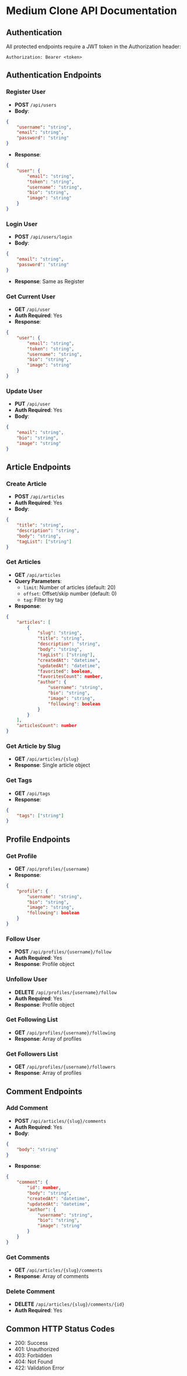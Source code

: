 # Medium Clone API Documentation

## Authentication

All protected endpoints require a JWT token in the Authorization header:
```
Authorization: Bearer <token>
```

## Authentication Endpoints

### Register User
- **POST** `/api/users`
- **Body**:
```json
{
    "username": "string",
    "email": "string",
    "password": "string"
}
```
- **Response**: 
```json
{
    "user": {
        "email": "string",
        "token": "string",
        "username": "string",
        "bio": "string",
        "image": "string"
    }
}
```

### Login User
- **POST** `/api/users/login`
- **Body**:
```json
{
    "email": "string",
    "password": "string"
}
```
- **Response**: Same as Register

### Get Current User
- **GET** `/api/user`
- **Auth Required**: Yes
- **Response**:
```json
{
    "user": {
        "email": "string",
        "token": "string",
        "username": "string",
        "bio": "string",
        "image": "string"
    }
}
```

### Update User
- **PUT** `/api/user`
- **Auth Required**: Yes
- **Body**:
```json
{
    "email": "string",
    "bio": "string",
    "image": "string"
}
```

## Article Endpoints

### Create Article
- **POST** `/api/articles`
- **Auth Required**: Yes
- **Body**:
```json
{
    "title": "string",
    "description": "string",
    "body": "string",
    "tagList": ["string"]
}
```

### Get Articles
- **GET** `/api/articles`
- **Query Parameters**:
  - `limit`: Number of articles (default: 20)
  - `offset`: Offset/skip number (default: 0)
  - `tag`: Filter by tag
- **Response**:
```json
{
    "articles": [
        {
            "slug": "string",
            "title": "string",
            "description": "string",
            "body": "string",
            "tagList": ["string"],
            "createdAt": "datetime",
            "updatedAt": "datetime",
            "favorited": boolean,
            "favoritesCount": number,
            "author": {
                "username": "string",
                "bio": "string",
                "image": "string",
                "following": boolean
            }
        }
    ],
    "articlesCount": number
}
```

### Get Article by Slug
- **GET** `/api/articles/{slug}`
- **Response**: Single article object

### Get Tags
- **GET** `/api/tags`
- **Response**:
```json
{
    "tags": ["string"]
}
```

## Profile Endpoints

### Get Profile
- **GET** `/api/profiles/{username}`
- **Response**:
```json
{
    "profile": {
        "username": "string",
        "bio": "string",
        "image": "string",
        "following": boolean
    }
}
```

### Follow User
- **POST** `/api/profiles/{username}/follow`
- **Auth Required**: Yes
- **Response**: Profile object

### Unfollow User
- **DELETE** `/api/profiles/{username}/follow`
- **Auth Required**: Yes
- **Response**: Profile object

### Get Following List
- **GET** `/api/profiles/{username}/following`
- **Response**: Array of profiles

### Get Followers List
- **GET** `/api/profiles/{username}/followers`
- **Response**: Array of profiles

## Comment Endpoints

### Add Comment
- **POST** `/api/articles/{slug}/comments`
- **Auth Required**: Yes
- **Body**:
```json
{
    "body": "string"
}
```
- **Response**:
```json
{
    "comment": {
        "id": number,
        "body": "string",
        "createdAt": "datetime",
        "updatedAt": "datetime",
        "author": {
            "username": "string",
            "bio": "string",
            "image": "string"
        }
    }
}
```

### Get Comments
- **GET** `/api/articles/{slug}/comments`
- **Response**: Array of comments

### Delete Comment
- **DELETE** `/api/articles/{slug}/comments/{id}`
- **Auth Required**: Yes

## Common HTTP Status Codes
- 200: Success
- 401: Unauthorized
- 403: Forbidden
- 404: Not Found
- 422: Validation Error
